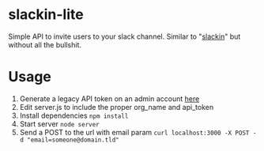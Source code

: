 # slackin-lite
Simple API to invite users to your slack channel. Similar to "[slackin](https://github.com/rauchg/slackin)" but without all the bullshit.

# Usage
1. Generate a legacy API token on an admin account [here](https://api.slack.com/custom-integrations/legacy-tokens)
2. Edit server.js to include the proper org_name and api_token
3. Install dependencies `npm install`
4. Start server `node server`
5. Send a POST to the url with email param `curl localhost:3000 -X POST -d "email=someone@domain.tld"`
